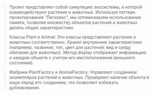 > Проект представляет собой симуляцию экосистемы, в которой взаимодействуют растения и животные. Используя паттерн проектирования "Легковес", мы оптимизируем использование памяти, позволяя множеству объектов растений и животных делить общие характеристики.


> Классы Plant и Animal:
    Эти классы представляют растения и животных соответственно.
    Хранят внутренние характеристики (например, название, тип, цвет для растений; вид и среду обитания для животных).
    Метод display отображает информацию о каждом объекте с учетом его местоположения (внешнего состояния).

>Фабрики PlantFactory и AnimalFactory:
    Управляют созданием экземпляров растений и животных.
    Проверяют наличие объекта в кэше перед его созданием, что позволяет избежать дублирования.

